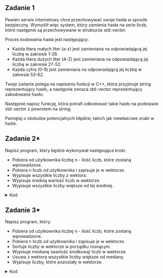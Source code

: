 ## Zadanie 1

Pewien serwis internetowy chce przechowywać swoje hasła w sposób bezpieczny. Wymyślił więc system, który zamienia hasła na serie liczb, które następnie są przechowywane w strukturze std::vector.

Proces kodowania hasła jest następujący:

- Każda litera małych liter (a-z) jest zamieniana na odpowiadającą jej liczbę w zakresie 1-26.
- Każda litera dużych liter (A-Z) jest zamieniana na odpowiadającą jej liczbę w zakresie 27-52.
- Każda cyfra (0-9) jest zamieniana na odpowiadającą jej liczbę w zakresie 53-62.

Twoje zadanie polega na napisaniu funkcji w C++, która przyjmuje string reprezentujący hasło, a następnie zwraca std::vector<int> reprezentujący zakodowane hasło. 
  
  Następnie napisz funkcję, która potrafi odkodować takie hasło na podstawie std::vector<int> z powrotem na string. 
  
  Pamiętaj o obsłudze potencjalnych błędów, takich jak niewłaściwe znaki w haśle.

## Zadanie 2*
Napisz program, który będzie wykonywał następujące kroki:

- Pobiera od użytkownika liczbę n - ilość liczb, które zostaną wprowadzone.
- Pobiera n liczb od użytkownika i zapisuje je w wektorze.
- Wypisuje wszystkie liczby z wektora.
- Wypisuje średnią wartość liczb w wektorze.
- Wypisuje wszystkie liczby większe od tej średniej.

<details>
  <summary>Kod</summary>

```cpp
#include <iostream>
#include <vector>

int main() {
    int n;
    std::vector<int> liczby;

    // 1. Pobranie ilości liczb
    std::cout << "Podaj ilosc liczb: ";
    std::cin >> n;

    // 2. Pobranie liczb od użytkownika
    std::cout << "Podaj " << n << " liczb:" << std::endl;
    for (int i = 0; i < n; ++i) {
        int liczba;
        std::cin >> liczba;
        liczby.push_back(liczba);
    }

    // 3. Wypisanie liczb z wektora
    std::cout << "Wprowadzone liczby: ";
    for (int liczba : liczby) {
        std::cout << liczba << " ";
    }
    std::cout << std::endl;

    // 4. Obliczenie i wypisanie średniej wartości
    double suma = 0.0;
    for (int liczba : liczby) {
        suma += liczba;
    }
    double srednia = suma / n;
    std::cout << "Srednia wartosc: " << srednia << std::endl;

    // 5. Wypisanie liczb większych od średniej
    std::cout << "Liczby wieksze od sredniej: ";
    for (int liczba : liczby) {
        if (liczba > srednia) {
            std::cout << liczba << " ";
        }
    }
    std::cout << std::endl;

    return 0;
}

```
</details>

## Zadanie 3*
Napisz program, który:

- Pobiera od użytkownika liczbę n - ilość liczb, które zostaną wprowadzone.
- Pobiera n liczb od użytkownika i zapisuje je w wektorze.
- Sortuje liczby w wektorze w porządku rosnącym.
- Wypisuje medianę (wartość środkową) liczb w wektorze.
- Usuwa z wektora wszystkie liczby większe od mediany.
- Wypisuje liczby, które pozostały w wektorze.

<details>
  <summary>Kod</summary>
  
```cpp
#include <iostream>
#include <vector>
#include <algorithm>

int main() {
    int n;
    std::vector<int> liczby;

    // 1. Pobranie ilości liczb
    std::cout << "Podaj ilosc liczb: ";
    std::cin >> n;

    // 2. Pobranie liczb od użytkownika
    std::cout << "Podaj " << n << " liczb:" << std::endl;
    for (int i = 0; i < n; ++i) {
        int liczba;
        std::cin >> liczba;
        liczby.push_back(liczba);
    }

    // 3. Sortowanie wektora w porządku rosnącym
    std::sort(liczby.begin(), liczby.end());

    // 4. Obliczenie i wypisanie mediany
    double mediana;
    if (n % 2 == 0) {
        mediana = (liczby[n / 2 - 1] + liczby[n / 2]) / 2.0;
    } else {
        mediana = liczby[n / 2];
    }
    std::cout << "Mediana: " << mediana << std::endl;

    // 5. Usunięcie liczb większych od mediany
    liczby.erase(std::remove_if(liczby.begin(), liczby.end(), [mediana](int x) { return x > mediana; }), liczby.end());

    // 6. Wypisanie pozostałych liczb w wektorze
    std::cout << "Liczby w wektorze po usunieciu: ";
    for (int liczba : liczby) {
        std::cout << liczba << " ";
    }
    std::cout << std::endl;

    return 0;
}

```
</details>


  

